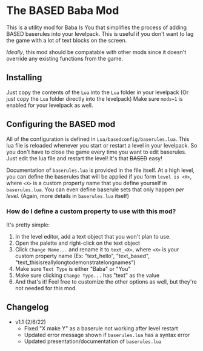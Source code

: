 # The BASED Baba Mod

This is a utility mod for Baba Is You that simplifies the process of adding BASED baserules into your levelpack. This is useful if you don't want to lag the game with a lot of text blocks on the screen.

*Ideally*, this mod should be compatable with other mods since it doesn't override any existing functions from the game.

## Installing
Just copy the contents of the `Lua` into the `Lua` folder in your levelpack (Or just copy the `Lua` folder directly into the levelpack) Make sure `mods=1` is enabled for your levelpack as well.

## Configuring the BASED mod
All of the configuration is defined in `Lua/basedconfig/baserules.lua`. This lua file is reloaded whenever you start or restart a level in your levelpack. So you don't have to close the game every time you want to edit baserules. Just edit the lua file and restart the level! It's that ~~BASED~~ easy!

Documentation of `baserules.lua` is provided in the file itself. At a high level, you can define the baserules that will be applied if you form `level is <X>`, where `<X>` is a custom property name that you define yourself in `baserules.lua`. You can even define baserule sets that only happen *per level*. (Again, more details in `baserules.lua` itself)

### How do I define a custom property to use with this mod?
It's pretty simple:

1) In the level editor, add a text object that you won't plan to use.
2) Open the palette and right-click on the text object
3) Click `Change Name...` and rename it to `text_<X>`, where `<X>` is your custom property name (Ex: "text_hello", "text_based", "text_thisisreallylongtodemonstratelongnames")
4) Make sure `Text Type` is either "Baba" or "You"
5) Make sure clicking `Change Type...` has "text" as the value
6) And that's it! Feel free to customize the other options as well, but they're not needed for this mod.


## Changelog
- v1.1 (2/6/22)
  - Fixed "X make Y" as a baserule not working after level restart
  - Updated error message shown if `baserules.lua` has a syntax error
  - Updated presentation/documentation of `baserules.lua`
